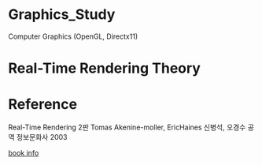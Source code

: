 # Graphics_Study
Computer Graphics (OpenGL, Directx11)

# Real-Time Rendering Theory

# Reference
Real-Time Rendering 2판 Tomas Akenine-moller, EricHaines 신병석, 오경수 공역 정보문화사 2003   

[book info](https://www.aladin.co.kr/shop/wproduct.aspx?ItemId=440471)
